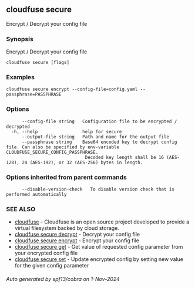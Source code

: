 ## cloudfuse secure

Encrypt / Decrypt your config file

### Synopsis

Encrypt / Decrypt your config file

```
cloudfuse secure [flags]
```

### Examples

```
cloudfuse secure encrypt --config-file=config.yaml --passphrase=PASSPHRASE
```

### Options

```
      --config-file string   Configuration file to be encrypted / decrypted
  -h, --help                 help for secure
      --output-file string   Path and name for the output file
      --passphrase string    Base64 encoded key to decrypt config file. Can also be specified by env-variable CLOUDFUSE_SECURE_CONFIG_PASSPHRASE.
                              Decoded key length shall be 16 (AES-128), 24 (AES-192), or 32 (AES-256) bytes in length.
```

### Options inherited from parent commands

```
      --disable-version-check   To disable version check that is performed automatically
```

### SEE ALSO

* [cloudfuse](cloudfuse.md)	 - Cloudfuse is an open source project developed to provide a virtual filesystem backed by cloud storage.
* [cloudfuse secure decrypt](cloudfuse_secure_decrypt.md)	 - Decrypt your config file
* [cloudfuse secure encrypt](cloudfuse_secure_encrypt.md)	 - Encrypt your config file
* [cloudfuse secure get](cloudfuse_secure_get.md)	 - Get value of requested config parameter from your encrypted config file
* [cloudfuse secure set](cloudfuse_secure_set.md)	 - Update encrypted config by setting new value for the given config parameter

###### Auto generated by spf13/cobra on 1-Nov-2024

